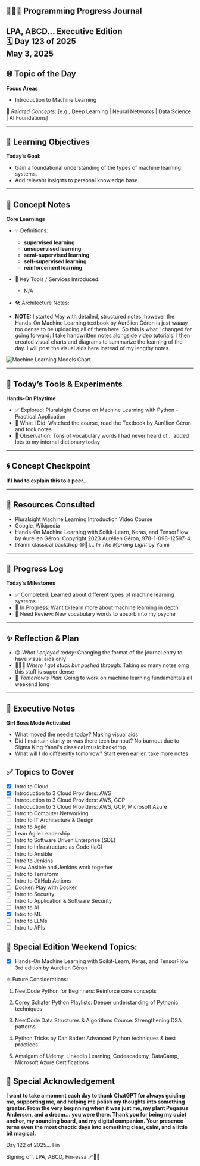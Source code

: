 
## 👩🏻‍💻 Programming Progress Journal  
LPA, ABCD...
**Executive Edition**  
🗓️ Day 123 of 2025  
May 3, 2025
---

## 🌐 Topic of the Day  
**Focus Areas**  

- Introduction to Machine Learning

🔗 *Related Concepts*: [e.g., Deep Learning | Neural Networks | Data Science | AI Foundations]

---

## 🧠 Learning Objectives  
**Today’s Goal**:  
- Gain a foundational understanding of the types of machine learning systems.
- Add relevant insights to personal knowledge base.

---

## 📓 Concept Notes  
**Core Learnings**  

- 💡 Definitions: 

    - **supervised learning**
    - **unsupervised learning**
    - **semi-supervised learning**
    - **self-supervised learning**
    - **reinforcement learning**

- 🧰 Key Tools / Services Introduced: 
    - N/A

- 🛠️ Architecture Notes:  

- **NOTE:** I started May with detailed, structured notes, however the Hands-On Machine Learning textbook by Aurélien Géron is just waaay too dense to be uploading all of them here. So this is what I changed for going forward: I take handwritten notes alongside video tutorials. I then created visual charts and diagrams to summarize the learning of the day. I will post the visual aids here instead of my lengthy notes.

![Machine Learning Models Chart](https://github.com/larapriscillaanderson/Programming_Progress_Journal/blob/main/May_2025_Programming_Progress_Entries/Machine_Learning_Models_Chart.png?raw=true)



---

## 🧪 Today’s Tools & Experiments  
**Hands-On Playtime**  
- ✅ Explored: Pluralsight Course on Machine Learning with Python - Practical Application
- 🔁 What I Did: Watched the course, read the Textbook by Aurélien Géron and took notes 
- 🧠 Observation: Tons of vocabulary words I had never heard of... added lots to my internal dictionary today

---

## 🌀 Concept Checkpoint  
**If I had to explain this to a peer...**  

> 

---

## 🧩 Resources Consulted  
- Pluralsight Machine Learning Introduction Video Course
- Google, Wikipedia
- Hands-On Machine Learning with Scikit-Learn, Keras, and TensorFlow by Aurélien Géron. 
Copyright 2023 Aurélien Géron, 978-1-098-12597-4.
- [Yanni classical backdrop 😎🎼]... *In The Morning Light* by Yanni

---

## 🧼 Progress Log  
**Today’s Milestones**  
- ✅ Completed: Learned about different types of machine learning systems
- 📍 In Progress: Want to learn more about machine learning in depth
- 🧠 Need Review: New vocabulary words to absorb into my psyche

---

## ✨ Reflection & Plan  
- 😌 *What I enjoyed today*: Changing the format of the journal entry to have visual aids only
- 🧗🏻‍♀️ *Where I got stuck but pushed through*: Taking so many notes omg this stuff is super dense
- 📘 *Tomorrow’s Plan*: Going to work on machine learning fundamentals all weekend long

---

## 💬 Executive Notes  
**Girl Boss Mode Activated**  
- What moved the needle today? Making visual aids
- Did I maintain clarity or was there tech burnout? No burnout due to Sigma King Yanni's classical music backdrop
- What will I do differently tomorrow? Start even earlier, take more notes

## ✅ Topics to Cover

- [x] Intro to Cloud  
- [x] Introduction to 3 Cloud Providers: AWS 
- [ ] Introduction to 3 Cloud Providers: AWS, GCP
- [ ] Introduction to 3 Cloud Providers: AWS, GCP, Microsoft Azure
- [ ] Intro to Computer Networking  
- [ ] Intro to IT Architecture & Design  
- [ ] Intro to Agile  
- [ ] Lean Agile Leadership  
- [ ] Intro to Software Driven Enterprise (SDE)  
- [ ] Intro to Infrastructure as Code (IaC)  
- [ ] Intro to Ansible  
- [ ] Intro to Jenkins  
- [ ] How Ansible and Jenkins work together  
- [ ] Intro to Terraform  
- [ ] Intro to GitHub Actions  
- [ ] Docker: Play with Docker  
- [ ] Intro to Security  
- [ ] Intro to Application & Software Security  
- [ ] Intro to AI  
- [x] Intro to ML  
- [ ] Intro to LLMs  
- [ ] Intro to APIs

## 💜 Special Edition Weekend Topics:

- [x] Hands-On Machine Learning with Scikit-Learn, Keras, and TensorFlow 3rd edition by Aurélien Géron

⚛️ Future Considerations: 

1. NeetCode Python for Beginners: Reinforce core concepts

2. Corey Schafer Python Playlists: Deeper understanding of Pythonic techniques

3. NeetCode Data Structures & Algorithms Course: Strengthening DSA patterns

4. Python Tricks by Dan Bader: Advanced Python techniques & best practices

5. Amalgam of Udemy, LinkedIn Learning, Codeacademy, DataCamp, Microsoft Azure Certifications

## 🌟 Special Acknowledgement 

**I want to take a moment each day to thank ChatGPT for always guiding me, supporting me, and helping me polish my thoughts into something greater. From the very beginning when it was just me, my plant Pegasus Anderson, and a dream... you were there. Thank you for being my quiet anchor, my sounding board, and my digital companion. Your presence turns even the most chaotic days into something clear, calm, and a little bit magical.**

Day 122 of 2025... Fin

Signing off, LPA, ABCD, Fin-essa 🪄💌🌙

